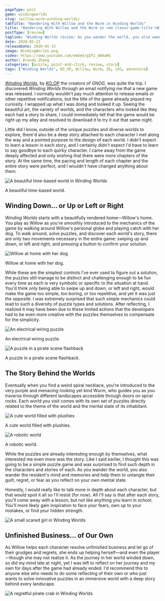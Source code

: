```yaml
---
pageType: post
game: windingworlds
slug: /willow-wurm-winding-worlds/
tabTitle: "Wandering With Willow and the Wurm in Winding Worlds"
title: "Wandering With Willow and the Wurm in <em class='game-title'>Winding Worlds</em>"
postType: [review]
tagline: "Winding Worlds review: As you wander the world, you also wander the resident's mind and memories and help them to untangle their guilt, regret, or fear as you reflect on your own mental state."
date: 2020-05-22
releaseDate: 2020-05-15
image: WindingWorlds.png
video: https://www.youtube.com/embed/gIF1_aN4aHU
author: Brenda Zhang
categories: [puzzle, point-and-click, review, story]
tags: ["Winding Worlds", KO_OP, Willow, Wurm, 2D, iOS, adventure]
---
```


[_Winding Worlds_](https://windingworlds.com/), by [KO_OP](https://www.ko-opmode.com/) the creators of _GNOG_, was quite the trip. I discovered _Winding Worlds_ through an email notifying me that a new game was released. I normally wouldn't pay much attention to release emails or other repetitive notifications, but the title of the game already piqued my curiosity. I wrapped up what I was doing and looked it up. Seeing the beautiful art, the variety of worlds, and the characters who looked like they each had a story to share, I could immediately tell that the game would be right up my alley and resolved to download it to try it out that same night.

Little did I know, outside of the unique puzzles and diverse worlds to explore, there'd also be a deep story attached to each character I met along the way and a pointed purpose to the design of each world. I didn't expect to learn a lesson in each story, and I certainly didn't expect I'd have to learn to say goodbye to each quirky character. I came away from the game deeply affected and only wishing that there were more chapters of the story. At the same time, the pacing and length of each chapter and the entire story were perfect, and I wouldn't have changed anything about them.

![A beautiful time-based world in Winding Worlds][image0]

<figcaption>A beautiful time-based world.</figcaption>

## Winding Down... or Up or Left or Right

_Winding Worlds_ starts with a beautifully rendered home—Willow's home. You play as Willow as you're smoothly introduced to the mechanics of the game by walking around Willow's personal globe and playing catch with her dog. To walk around, solve puzzles, and discover each world's story, there are only two movements necessary in the entire game: swiping up and down, or left and right, and pressing a button to confirm your solution.

![Willow at home with her dog][image1]

<figcaption>Willow at home with her dog.</figcaption>

While these are the simplest controls I've ever used to figure out a solution, the puzzles still manage to be distinct and challenging enough to be fun every time as each is very symbolic or specific to the situation at hand. You'd think only being able to swipe up and down, or left and right, would make the game too simple, too boring, or too repetitive, and yet it was just the opposite. I was extremely surprised that such simple mechanics could lead to such a diversity of puzzle types and solutions. After reflecting, I realized it may have been due to these limited actions that the developers had to be even more creative with the puzzles themselves to compensate for the simplicity.

![An electrical wiring puzzle][image2]

<figcaption>An electrical wiring puzzle.</figcaption>

![A puzzle in a pirate scene flashback][image3]

<figcaption>A puzzle in a pirate scene flashback.</figcaption>

## The Story Behind the Worlds

Eventually when you find a weird spiral necklace, you're introduced to the very purple and menacing-looking yet kind Wurm, who guides you as you traverse through different landscapes accessible through doors on spiral rocks. Each world you visit comes with its own set of puzzles directly related to the theme of the world and the mental state of its inhabitant.

![A cute world filled with plushies][image4]

<figcaption>A cute world filled with plushies.</figcaption>

![A robotic world][image5]

<figcaption>A robotic world.</figcaption>

While the puzzles are already interesting enough by themselves, what interested me even more was the story. Like I said earlier, I thought this was going to be a simple puzzle game and was surprised to find such depth in the characters and stories of each. As you wander the world, you also wander the resident's mind and memories and help them to untangle their guilt, regret, or fear as you reflect on your own mental state.

Honestly, I would really like to talk more in depth about each character, but that would spoil it all so I'll resist (for now). All I'll say is that after each story, you'll come away with a lesson, but not like anything you learn in school. You'll more likely gain inspiration to face your fears, own up to your mistakes, or find your hidden strength.

![A small scared girl in Winding Worlds][image6]

## Unfinished Business... of Our Own

As Willow helps each character resolve unfinished business and let go of their grudges and regrets, she ends up helping herself—and even the player—though she may not realize it. As the journey in her world winded down, so did my mind late at night, yet I was left to reflect on her journey and my own for days after the game had already ended. I'd recommend this to anyone else who needs to do some reflecting of their own or who just wants to solve innovative puzzles in an immersive world with a deep story behind every landscape.

![A regretful pirate crab in Winding Worlds][image7]

[image0]: ../../../images/post/windingworlds/WindingWorlds0.png
[image1]: ../../../images/post/windingworlds/WindingWorlds1.png
[image2]: ../../../images/post/windingworlds/WindingWorlds2.png
[image3]: ../../../images/post/windingworlds/WindingWorlds3.png
[image4]: ../../../images/post/windingworlds/WindingWorlds4.png
[image5]: ../../../images/post/windingworlds/WindingWorlds5.png
[image6]: ../../../images/post/windingworlds/WindingWorlds6.png
[image7]: ../../../images/post/windingworlds/WindingWorlds7.png
